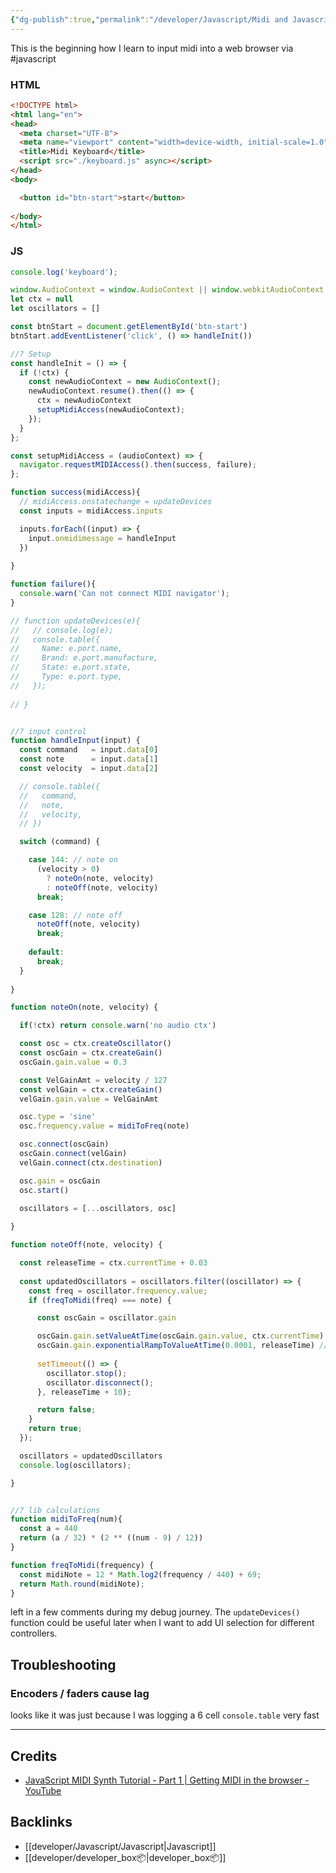 ```yaml
---
{"dg-publish":true,"permalink":"/developer/Javascript/Midi and Javascript/"}
---
```


This is the beginning how I learn to input midi into a web browser via #javascript 

### HTML
```html
<!DOCTYPE html>
<html lang="en">
<head>
  <meta charset="UTF-8">
  <meta name="viewport" content="width=device-width, initial-scale=1.0">
  <title>Midi Keyboard</title>
  <script src="./keyboard.js" async></script>
</head>
<body>

  <button id="btn-start">start</button>
  
</body>
</html>
```

### JS
```js
console.log('keyboard');

window.AudioContext = window.AudioContext || window.webkitAudioContext
let ctx = null
let oscillators = []

const btnStart = document.getElementById('btn-start')
btnStart.addEventListener('click', () => handleInit())

//? Setup
const handleInit = () => {
  if (!ctx) {
    const newAudioContext = new AudioContext();
    newAudioContext.resume().then(() => {
      ctx = newAudioContext
      setupMidiAccess(newAudioContext);
    });
  }
};

const setupMidiAccess = (audioContext) => {
  navigator.requestMIDIAccess().then(success, failure);
};

function success(midiAccess){
  // midiAccess.onstatechange = updateDevices
  const inputs = midiAccess.inputs

  inputs.forEach((input) => {
    input.onmidimessage = handleInput
  })
  
}

function failure(){
  console.warn('Can not connect MIDI navigator');
}

// function updateDevices(e){
//   // console.log(e);
//   console.table({
//     Name: e.port.name,
//     Brand: e.port.manufacture,
//     State: e.port.state,
//     Type: e.port.type,
//   });
  
// }


//? input control
function handleInput(input) {
  const command   = input.data[0]
  const note      = input.data[1]
  const velocity  = input.data[2]

  // console.table({
  //   command,
  //   note,
  //   velocity,
  // })

  switch (command) {

    case 144: // note on
      (velocity > 0)
        ? noteOn(note, velocity)
        : noteOff(note, velocity)
      break;

    case 128: // note off
      noteOff(note, velocity)
      break;
  
    default:
      break;
  }
  
}

function noteOn(note, velocity) {

  if(!ctx) return console.warn('no audio ctx')

  const osc = ctx.createOscillator()
  const oscGain = ctx.createGain()
  oscGain.gain.value = 0.3

  const VelGainAmt = velocity / 127
  const velGain = ctx.createGain()
  velGain.gain.value = VelGainAmt

  osc.type = 'sine'
  osc.frequency.value = midiToFreq(note)

  osc.connect(oscGain)
  oscGain.connect(velGain)
  velGain.connect(ctx.destination)

  osc.gain = oscGain
  osc.start()

  oscillators = [...oscillators, osc]
  
}

function noteOff(note, velocity) {

  const releaseTime = ctx.currentTime + 0.03
  
  const updatedOscillators = oscillators.filter((oscillator) => {
    const freq = oscillator.frequency.value;
    if (freqToMidi(freq) === note) {

      const oscGain = oscillator.gain

      oscGain.gain.setValueAtTime(oscGain.gain.value, ctx.currentTime)
      oscGain.gain.exponentialRampToValueAtTime(0.0001, releaseTime) // sustain & release
      
      setTimeout(() => {
        oscillator.stop();
        oscillator.disconnect();
      }, releaseTime + 10);

      return false;
    }
    return true;
  });

  oscillators = updatedOscillators
  console.log(oscillators);

}


//? lib calculations
function midiToFreq(num){
  const a = 440
  return (a / 32) * (2 ** ((num - 9) / 12))
}

function freqToMidi(frequency) {
  const midiNote = 12 * Math.log2(frequency / 440) + 69;
  return Math.round(midiNote);
}
```

left in a few comments during my debug journey. The `updateDevices()` function could be useful later when I want to add UI selection for different controllers.

## Troubleshooting

### Encoders / faders cause lag
looks like it was just because I was logging a 6 cell `console.table` very fast




---
## Credits
- [JavaScript MIDI Synth Tutorial - Part 1 | Getting MIDI in the browser - YouTube](https://www.youtube.com/watch?v=KRm_GICiPIQ)

## Backlinks
- [[developer/Javascript/Javascript\|Javascript]]
- [[developer/developer_box📦\|developer_box📦]]
